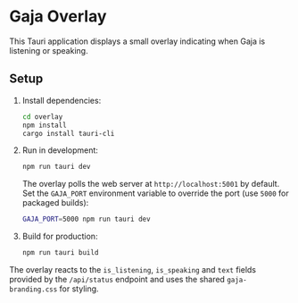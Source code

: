 # Gaja Overlay

This Tauri application displays a small overlay indicating when Gaja is listening or speaking.

## Setup

1. Install dependencies:

   ```bash
   cd overlay
   npm install
   cargo install tauri-cli
   ```

2. Run in development:

   ```bash
   npm run tauri dev
   ```

   The overlay polls the web server at `http://localhost:5001` by default. Set the `GAJA_PORT` environment variable to override the port (use `5000` for packaged builds):

   ```bash
   GAJA_PORT=5000 npm run tauri dev
   ```

3. Build for production:
   ```bash
   npm run tauri build
   ```

The overlay reacts to the `is_listening`, `is_speaking` and `text` fields provided by the `/api/status` endpoint and uses the shared `gaja-branding.css` for styling.

